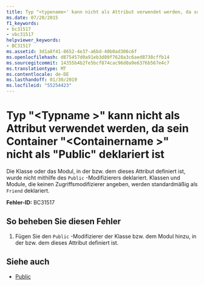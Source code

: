 ```yaml
---
title: Typ "<typename>' kann nicht als Attribut verwendet werden, da sein Container"<containername>' nicht als "Public" deklariert ist
ms.date: 07/20/2015
f1_keywords:
- bc31517
- vbc31517
helpviewer_keywords:
- BC31517
ms.assetid: 3d1a8f41-8652-4e37-a6bd-40b0ad306c6f
ms.openlocfilehash: d875457d0a91eb3d80f7628a3c6aed8738cffb14
ms.sourcegitcommit: 14355b4b2fe5bcf874cac96d0a9e6376b567e4c7
ms.translationtype: MT
ms.contentlocale: de-DE
ms.lasthandoff: 01/30/2019
ms.locfileid: "55254423"
---
```

# <a name="type-typename-cannot-be-used-as-an-attribute-because-its-container-containername-is-not-declared-public"></a>Typ "\<Typname >" kann nicht als Attribut verwendet werden, da sein Container "\<Containername >" nicht als "Public" deklariert ist
Die Klasse oder das Modul, in der bzw. dem dieses Attribut definiert ist, wurde nicht mithilfe des `Public` -Modifizierers deklariert. Klassen und Module, die keinen Zugriffsmodifizierer angeben, werden standardmäßig als `Friend` deklariert.  
  
 **Fehler-ID:** BC31517  
  
## <a name="to-correct-this-error"></a>So beheben Sie diesen Fehler  
  
1.  Fügen Sie den `Public` -Modifizierer der Klasse bzw. dem Modul hinzu, in der bzw. dem dieses Attribut definiert ist.  
  
## <a name="see-also"></a>Siehe auch
- [Public](../../visual-basic/language-reference/modifiers/public.md)

